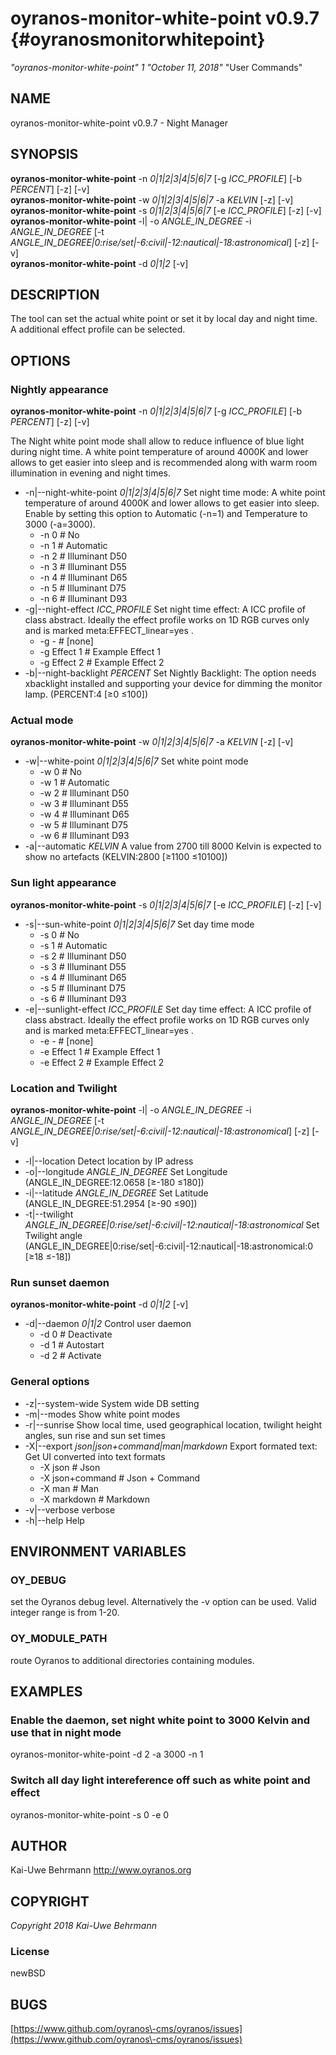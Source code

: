 # oyranos\-monitor\-white\-point v0.9.7 {#oyranosmonitorwhitepoint}
*"oyranos\-monitor\-white\-point"* *1* *"October 11, 2018"* "User Commands"
## NAME
oyranos\-monitor\-white\-point v0.9.7 \- Night Manager
## SYNOPSIS
**oyranos\-monitor\-white\-point** \-n *0|1|2|3|4|5|6|7* [\-g *ICC\_PROFILE*] [\-b *PERCENT*] [\-z] [\-v]
<br />
**oyranos\-monitor\-white\-point** \-w *0|1|2|3|4|5|6|7* \-a *KELVIN* [\-z] [\-v]
<br />
**oyranos\-monitor\-white\-point** \-s *0|1|2|3|4|5|6|7* [\-e *ICC\_PROFILE*] [\-z] [\-v]
<br />
**oyranos\-monitor\-white\-point** \-l|  \-o *ANGLE\_IN\_DEGREE* \-i *ANGLE\_IN\_DEGREE* [\-t *ANGLE\_IN\_DEGREE|0:rise/set|\-6:civil|\-12:nautical|\-18:astronomical*] [\-z] [\-v]
<br />
**oyranos\-monitor\-white\-point** \-d *0|1|2* [\-v]
<br />
## DESCRIPTION
The tool can set the actual white point or set it by local day and night time. A additional effect profile can be selected.
## OPTIONS
### Nightly appearance
**oyranos\-monitor\-white\-point** \-n *0|1|2|3|4|5|6|7* [\-g *ICC\_PROFILE*] [\-b *PERCENT*] [\-z] [\-v]

The Night white point mode shall allow to reduce influence of blue light during night time. A white point temperature of around 4000K and lower allows to get easier into sleep and is recommended along with warm room illumination in evening and night times.

* \-n|\-\-night\-white\-point *0|1|2|3|4|5|6|7*	Set night time mode: A white point temperature of around 4000K and lower allows to get easier into sleep. Enable by setting this option to Automatic (\-n=1) and Temperature to 3000 (\-a=3000).
   * \-n 0		# No
   * \-n 1		# Automatic
   * \-n 2		# Illuminant D50
   * \-n 3		# Illuminant D55
   * \-n 4		# Illuminant D65
   * \-n 5		# Illuminant D75
   * \-n 6		# Illuminant D93
* \-g|\-\-night\-effect *ICC\_PROFILE*	Set night time effect: A ICC profile of class abstract. Ideally the effect profile works on 1D RGB curves only and is marked meta:EFFECT\_linear=yes .
   * \-g \-		# [none]
   * \-g Effect 1		# Example Effect 1
   * \-g Effect 2		# Example Effect 2
* \-b|\-\-night\-backlight *PERCENT*	Set Nightly Backlight: The option needs xbacklight installed and supporting your device for dimming the monitor lamp. (PERCENT:4 [≥0 ≤100])

### Actual mode
**oyranos\-monitor\-white\-point** \-w *0|1|2|3|4|5|6|7* \-a *KELVIN* [\-z] [\-v]

* \-w|\-\-white\-point *0|1|2|3|4|5|6|7*	Set white point mode
   * \-w 0		# No
   * \-w 1		# Automatic
   * \-w 2		# Illuminant D50
   * \-w 3		# Illuminant D55
   * \-w 4		# Illuminant D65
   * \-w 5		# Illuminant D75
   * \-w 6		# Illuminant D93
* \-a|\-\-automatic *KELVIN*	A value from 2700 till 8000 Kelvin is expected to show no artefacts (KELVIN:2800 [≥1100 ≤10100])

### Sun light appearance
**oyranos\-monitor\-white\-point** \-s *0|1|2|3|4|5|6|7* [\-e *ICC\_PROFILE*] [\-z] [\-v]

* \-s|\-\-sun\-white\-point *0|1|2|3|4|5|6|7*	Set day time mode
   * \-s 0		# No
   * \-s 1		# Automatic
   * \-s 2		# Illuminant D50
   * \-s 3		# Illuminant D55
   * \-s 4		# Illuminant D65
   * \-s 5		# Illuminant D75
   * \-s 6		# Illuminant D93
* \-e|\-\-sunlight\-effect *ICC\_PROFILE*	Set day time effect: A ICC profile of class abstract. Ideally the effect profile works on 1D RGB curves only and is marked meta:EFFECT\_linear=yes .
   * \-e \-		# [none]
   * \-e Effect 1		# Example Effect 1
   * \-e Effect 2		# Example Effect 2

### Location and Twilight
**oyranos\-monitor\-white\-point** \-l|  \-o *ANGLE\_IN\_DEGREE* \-i *ANGLE\_IN\_DEGREE* [\-t *ANGLE\_IN\_DEGREE|0:rise/set|\-6:civil|\-12:nautical|\-18:astronomical*] [\-z] [\-v]

* \-l|\-\-location	Detect location by IP adress
* \-o|\-\-longitude *ANGLE\_IN\_DEGREE*	Set Longitude (ANGLE\_IN\_DEGREE:12.0658 [≥\-180 ≤180])
* \-i|\-\-latitude *ANGLE\_IN\_DEGREE*	Set Latitude (ANGLE\_IN\_DEGREE:51.2954 [≥\-90 ≤90])
* \-t|\-\-twilight *ANGLE\_IN\_DEGREE|0:rise/set|\-6:civil|\-12:nautical|\-18:astronomical*	Set Twilight angle (ANGLE\_IN\_DEGREE|0:rise/set|\-6:civil|\-12:nautical|\-18:astronomical:0 [≥18 ≤\-18])

### Run sunset daemon
**oyranos\-monitor\-white\-point** \-d *0|1|2* [\-v]

* \-d|\-\-daemon *0|1|2*	Control user daemon
   * \-d 0		# Deactivate
   * \-d 1		# Autostart
   * \-d 2		# Activate

### General options

* \-z|\-\-system\-wide	System wide DB setting
* \-m|\-\-modes	Show white point modes
* \-r|\-\-sunrise	Show local time, used geographical location, twilight height angles, sun rise and sun set times
* \-X|\-\-export *json|json+command|man|markdown*	Export formated text: Get UI converted into text formats
   * \-X json		# Json
   * \-X json+command		# Json + Command
   * \-X man		# Man
   * \-X markdown		# Markdown
* \-v|\-\-verbose	verbose
* \-h|\-\-help	Help

## ENVIRONMENT VARIABLES
### OY\_DEBUG
set the Oyranos debug level. Alternatively the \-v option can be used. Valid integer range is from 1\-20.
### OY\_MODULE\_PATH
route Oyranos to additional directories containing modules.  
## EXAMPLES
### Enable the daemon, set night white point to 3000 Kelvin and use that in night mode
oyranos\-monitor\-white\-point \-d 2 \-a 3000 \-n 1 
### Switch all day light intereference off such as white point and effect
oyranos\-monitor\-white\-point \-s 0 \-e 0 
## AUTHOR
Kai\-Uwe Behrmann http://www.oyranos.org
## COPYRIGHT
*Copyright 2018 Kai\-Uwe Behrmann*


### License
newBSD
## BUGS
[https://www.github.com/oyranos\-cms/oyranos/issues](https://www.github.com/oyranos\-cms/oyranos/issues)

